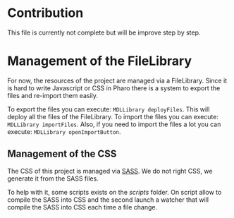 # Contribution

This file is currently not complete but will be improve step by step.

# Management of the FileLibrary

For now, the resources of the project are managed via a FileLibrary. Since it is hard to write Javascript or CSS in Pharo there is a system to export the files and re-import them easily.

To export the files you can execute: `MDLLibrary deployFiles`. This will deploy all the files of the FileLibrary.
To import the files you can execute: `MDLLibrary importFiles`. Also, if you need to import the files a lot you can execute: `MDLLibrary openImportButton`.

## Management of the CSS

The CSS of this project is managed via [SASS](http://sass-lang.com/). We do not right CSS, we generate it from the SASS files.

To help with it, some scripts exists on the *scripts* folder. On script allow to compile the SASS into CSS and the second launch a watcher that will compile the SASS into CSS each time a file change.
 
